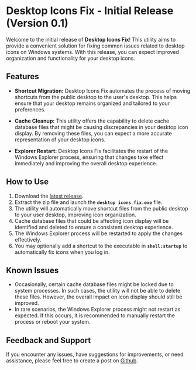 # Desktop Icons Fix - Initial Release (Version 0.1)

Welcome to the initial release of **Desktop Icons Fix**! This utility aims to provide a convenient solution for fixing common issues related to desktop icons on Windows systems. With this release, you can expect improved organization and functionality for your desktop icons.

## Features

- **Shortcut Migration:** Desktop Icons Fix automates the process of moving shortcuts from the public desktop to the user's desktop. This helps ensure that your desktop remains organized and tailored to your preferences.

- **Cache Cleanup:** This utility offers the capability to delete cache database files that might be causing discrepancies in your desktop icon display. By removing these files, you can expect a more accurate representation of your desktop icons.

- **Explorer Restart:** Desktop Icons Fix facilitates the restart of the Windows Explorer process, ensuring that changes take effect immediately and improving the overall desktop experience.

## How to Use

1. Download the [latest release](https://github.com/mayankpatibandla/Desktop-Icons-Fix/releases).
2. Extract the zip file and launch the **`desktop icons fix.exe`** file.
3. The utility will automatically move shortcut files from the public desktop to your user desktop, improving icon organization.
4. Cache database files that could be affecting icon display will be identified and deleted to ensure a consistent desktop experience.
5. The Windows Explorer process will be restarted to apply the changes effectively.
6. You may optionally add a shortcut to the executable in **`shell:startup`** to automatically fix icons when you log in.

## Known Issues

- Occasionally, certain cache database files might be locked due to system processes. In such cases, the utility will not be able to delete these files. However, the overall impact on icon display should still be improved.
- In rare scenarios, the Windows Explorer process might not restart as expected. If this occurs, it is recommended to manually restart the process or reboot your system.

## Feedback and Support

If you encounter any issues, have suggestions for improvements, or need assistance, please feel free to create a post on [Github](https://github.com/mayankpatibandla/Desktop-Icons-Fix).
